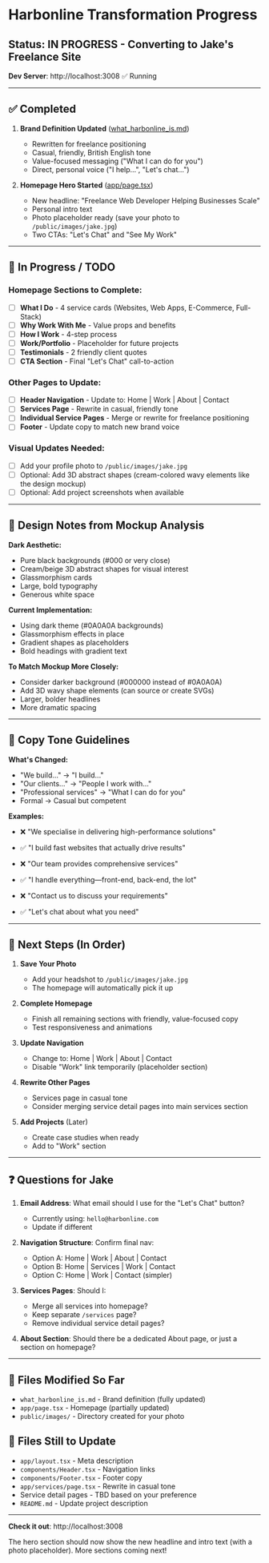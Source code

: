 # Harbonline Transformation Progress

## Status: IN PROGRESS - Converting to Jake's Freelance Site

**Dev Server**: http://localhost:3008 ✅ Running

---

## ✅ Completed

1. **Brand Definition Updated** ([what_harbonline_is.md](what_harbonline_is.md))
   - Rewritten for freelance positioning
   - Casual, friendly, British English tone
   - Value-focused messaging ("What I can do for you")
   - Direct, personal voice ("I help...", "Let's chat...")

2. **Homepage Hero Started** ([app/page.tsx](app/page.tsx))
   - New headline: "Freelance Web Developer Helping Businesses Scale"
   - Personal intro text
   - Photo placeholder ready (save your photo to `/public/images/jake.jpg`)
   - Two CTAs: "Let's Chat" and "See My Work"

---

## 🚧 In Progress / TODO

### Homepage Sections to Complete:
- [ ] **What I Do** - 4 service cards (Websites, Web Apps, E-Commerce, Full-Stack)
- [ ] **Why Work With Me** - Value props and benefits
- [ ] **How I Work** - 4-step process
- [ ] **Work/Portfolio** - Placeholder for future projects
- [ ] **Testimonials** - 2 friendly client quotes
- [ ] **CTA Section** - Final "Let's Chat" call-to-action

### Other Pages to Update:
- [ ] **Header Navigation** - Update to: Home | Work | About | Contact
- [ ] **Services Page** - Rewrite in casual, friendly tone
- [ ] **Individual Service Pages** - Merge or rewrite for freelance positioning
- [ ] **Footer** - Update copy to match new brand voice

### Visual Updates Needed:
- [ ] Add your profile photo to `/public/images/jake.jpg`
- [ ] Optional: Add 3D abstract shapes (cream-colored wavy elements like the design mockup)
- [ ] Optional: Add project screenshots when available

---

## 🎨 Design Notes from Mockup Analysis

**Dark Aesthetic:**
- Pure black backgrounds (#000 or very close)
- Cream/beige 3D abstract shapes for visual interest
- Glassmorphism cards
- Large, bold typography
- Generous white space

**Current Implementation:**
- Using dark theme (#0A0A0A backgrounds)
- Glassmorphism effects in place
- Gradient shapes as placeholders
- Bold headings with gradient text

**To Match Mockup More Closely:**
- Consider darker background (#000000 instead of #0A0A0A)
- Add 3D wavy shape elements (can source or create SVGs)
- Larger, bolder headlines
- More dramatic spacing

---

## 📝 Copy Tone Guidelines

**What's Changed:**
- "We build..." → "I build..."
- "Our clients..." → "People I work with..."
- "Professional services" → "What I can do for you"
- Formal → Casual but competent

**Examples:**
- ❌ "We specialise in delivering high-performance solutions"
- ✅ "I build fast websites that actually drive results"

- ❌ "Our team provides comprehensive services"
- ✅ "I handle everything—front-end, back-end, the lot"

- ❌ "Contact us to discuss your requirements"
- ✅ "Let's chat about what you need"

---

## 🚀 Next Steps (In Order)

1. **Save Your Photo**
   - Add your headshot to `/public/images/jake.jpg`
   - The homepage will automatically pick it up

2. **Complete Homepage**
   - Finish all remaining sections with friendly, value-focused copy
   - Test responsiveness and animations

3. **Update Navigation**
   - Change to: Home | Work | About | Contact
   - Disable "Work" link temporarily (placeholder section)

4. **Rewrite Other Pages**
   - Services page in casual tone
   - Consider merging service detail pages into main services section

5. **Add Projects** (Later)
   - Create case studies when ready
   - Add to "Work" section

---

## ❓ Questions for Jake

1. **Email Address**: What email should I use for the "Let's Chat" button?
   - Currently using: `hello@harbonline.com`
   - Update if different

2. **Navigation Structure**: Confirm final nav:
   - Option A: Home | Work | About | Contact
   - Option B: Home | Services | Work | Contact
   - Option C: Home | Work | Contact (simpler)

3. **Services Pages**: Should I:
   - Merge all services into homepage?
   - Keep separate `/services` page?
   - Remove individual service detail pages?

4. **About Section**: Should there be a dedicated About page, or just a section on homepage?

---

## 📂 Files Modified So Far

- `what_harbonline_is.md` - Brand definition (fully updated)
- `app/page.tsx` - Homepage (partially updated)
- `public/images/` - Directory created for your photo

## 📂 Files Still to Update

- `app/layout.tsx` - Meta description
- `components/Header.tsx` - Navigation links
- `components/Footer.tsx` - Footer copy
- `app/services/page.tsx` - Rewrite in casual tone
- Service detail pages - TBD based on your preference
- `README.md` - Update project description

---

**Check it out**: http://localhost:3008

The hero section should now show the new headline and intro text (with a photo placeholder). More sections coming next!
